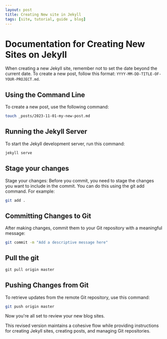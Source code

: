 ```yaml
---
layout: post
title: Creating New site in Jekyll
tags: [site, tutorial, guide , blog]
---
```


# Documentation for Creating New Sites on Jekyll

When creating a new Jekyll site, remember not to set the date beyond the current date. To create a new post, follow this format: `YYYY-MM-DD-TITLE-OF-YOUR-PROJECT.md`.

## Using the Command Line

To create a new post, use the following command:

```bash
touch _posts/2023-11-01-my-new-post.md
```
## Running the Jekyll Server

To start the Jekyll development server, run this command:

```bash
jekyll serve
```
## Stage your changes

Stage your changes: Before you commit, you need to stage the changes you want to include in the commit. You can do this using the git add command. For example:

```bash
git add .
```

## Committing Changes to Git

After making changes, commit them to your Git repository with a meaningful message:

```bash
git commit -m "Add a descriptive message here"
```
## Pull the git 
```python
git pull origin master 
```
## Pushing Changes from Git

To retrieve updates from the remote Git repository, use this command:

```bash
git push origin master 
```
Now you're all set to review your new blog sites.

This revised version maintains a cohesive flow while providing instructions for creating Jekyll sites, creating posts, and managing Git repositories.
